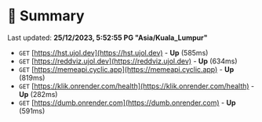 # 📖 Summary
Last updated: **25/12/2023, 5:52:55 PG "Asia/Kuala_Lumpur"**

- `GET` [https://hst.ujol.dev](https://hst.ujol.dev) - **Up** (585ms)
- `GET` [https://reddviz.ujol.dev](https://reddviz.ujol.dev) - **Up** (634ms)
- `GET` [https://memeapi.cyclic.app](https://memeapi.cyclic.app) - **Up** (819ms)
- `GET` [https://klik.onrender.com/health](https://klik.onrender.com/health) - **Up** (282ms)
- `GET` [https://dumb.onrender.com](https://dumb.onrender.com) - **Up** (591ms)

